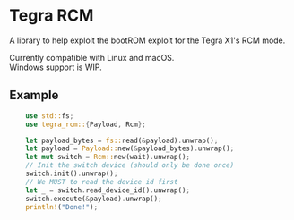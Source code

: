 # Tegra RCM

A library to help exploit the bootROM exploit for the Tegra X1's RCM mode.  

Currently compatible with Linux and macOS.  
Windows support is WIP.

## Example

```rust
    use std::fs;
    use tegra_rcm::{Payload, Rcm};

    let payload_bytes = fs::read(&payload).unwrap();
    let payload = Payload::new(&payload_bytes).unwrap();
    let mut switch = Rcm::new(wait).unwrap();
    // Init the switch device (should only be done once)
    switch.init().unwrap();
    // We MUST to read the device id first
    let _ = switch.read_device_id().unwrap();
    switch.execute(&payload).unwrap();
    println!("Done!");

```
